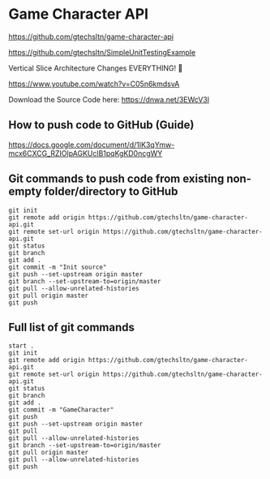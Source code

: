 # Game Character API

https://github.com/gtechsltn/game-character-api

https://github.com/gtechsltn/SimpleUnitTestingExample

Vertical Slice Architecture Changes EVERYTHING! 🤯

https://www.youtube.com/watch?v=C05n6kmdsvA

Download the Source Code here: https://dnwa.net/3EWcV3l

## How to push code to GitHub (Guide)

https://docs.google.com/document/d/1IK3qYmw-mcx6CXCG_RZIOlpAGKUclB1pqKgKD0ncgWY

## Git commands to push code from existing non-empty folder/directory to GitHub
```
git init
git remote add origin https://github.com/gtechsltn/game-character-api.git
git remote set-url origin https://github.com/gtechsltn/game-character-api.git
git status
git branch
git add .
git commit -m "Init source"
git push --set-upstream origin master
git branch --set-upstream-to=origin/master
git pull --allow-unrelated-histories
git pull origin master
git push
```

## Full list of git commands
```
start .
git init
git remote add origin https://github.com/gtechsltn/game-character-api.git
git remote set-url origin https://github.com/gtechsltn/game-character-api.git
git status
git branch
git add .
git commit -m "GameCharacter"
git push
git push --set-upstream origin master
git pull
git pull --allow-unrelated-histories
git branch --set-upstream-to=origin/master
git pull origin master
git pull --allow-unrelated-histories
git push
```
